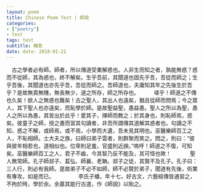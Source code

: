 ```yaml
---
layout: poem
title: Chinese Poem Test | 師說
categories:
- ["poetry"]
- test
tags: test
subtitle: 韓愈
date: date: 2018-01-21
---
```


　古之學者必有師。師者，所以傳道受業解惑也。人非生而知之者，孰能無惑？惑而不從師，其為惑也，終不解矣。生乎吾前，其聞道也固先乎吾，吾從而師之；生乎吾後，其聞道也亦先乎吾，吾從而師之。吾師道也，夫庸知其年之先後生於吾乎？是故無貴無賤，無長無少，道之所存，師之所存也。　
　　嗟乎！師道之不傳也久矣！欲人之無惑也難矣！古之聖人，其出人也遠矣，猶且從師而問焉；今之眾人，其下聖人也亦遠矣，而恥學於師。是故聖益聖，愚益愚。聖人之所以為聖，愚人之所以為愚，其皆出於此乎！愛其子，擇師而教之；於其身也，則恥師焉，惑矣。彼童子之師，授之書而習其句讀者，非吾所謂傳其道解其惑者也。句讀之不知，惑之不解，或師焉，或不焉，小學而大遺，吾未見其明也。巫醫樂師百工之人，不恥相師。士大夫之族，曰師曰弟子雲者，則群聚而笑之。問之，則曰：“彼與彼年相若也，道相似也。位卑則足羞，官盛則近諛。”嗚呼！師道之不復，可知矣。巫醫樂師百工之人，君子不齒，今其智乃反不能及，其可怪也歟！ 　
　　聖人無常師。孔子師郯子、萇弘、師襄、老聃。郯子之徒，其賢不及孔子。孔子曰：三人行，則必有我師。是故弟子不必不如師，師不必賢於弟子，聞道有先後，術業有專攻，如是而已。 　　
　　李氏子蟠，年十七，好古文，六藝經傳皆通習之，不拘於時，學於余。余嘉其能行古道，作《師說》以貽之。
